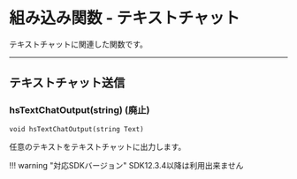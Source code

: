 
# 組み込み関数 - テキストチャット

テキストチャットに関連した関数です。

***

## テキストチャット送信

### hsTextChatOutput(string) (廃止)
`void hsTextChatOutput(string Text)`

任意のテキストをテキストチャットに出力します。

!!! warning "対応SDKバージョン"
    SDK12.3.4以降は利用出来ません
